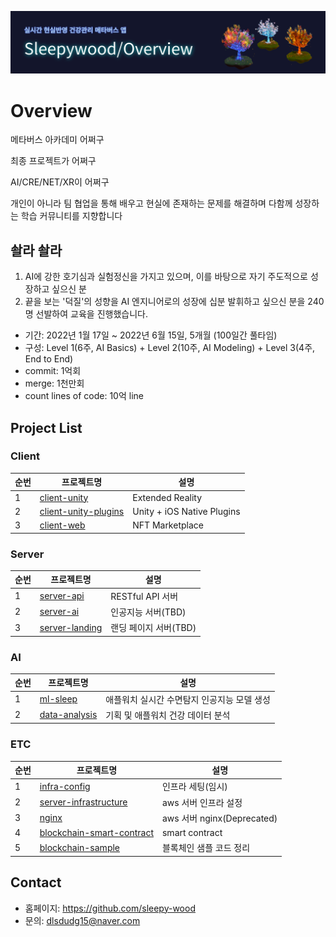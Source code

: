 ![banner](https://github.com/sleepy-wood/Overview/blob/main/Overview.png)

# Overview

메타버스 아카데미 어쩌구

최종 프로젝트가 어쩌구

AI/CRE/NET/XR이 어쩌구

개인이 아니라 팀 협업을 통해 배우고 현실에 존재하는 문제를 해결하며 다함께 성장하는 학습 커뮤니티를 지향합니다

## 솰라 솰라

1) AI에 강한 호기심과 실험정신을 가지고 있으며, 이를 바탕으로 자기 주도적으로 성장하고 싶으신 분
2) 끝을 보는 '덕질'의 성향을 AI 엔지니어로의 성장에 십분 발휘하고 싶으신 분을 240명 선발하여 교육을 진행했습니다.

- 기간: 2022년 1월 17일 ~ 2022년 6월 15일, 5개월 (100일간 풀타임)
- 구성: Level 1(6주, AI Basics) + Level 2(10주, AI Modeling) + Level 3(4주, End to End)
- commit: 1억회
- merge: 1천만회
- count lines of code: 10억 line

## Project List

### Client

| 순번 | 프로젝트명                                                                  | 설명                |
| ---- | --------------------------------------------------------------------------- | ------------------- |
| 1    | [client-unity](https://github.com/sleepy-wood/client-unity)                 | Extended Reality    |
| 2    | [client-unity-plugins](https://github.com/sleepy-wood/client-unity-plugins) | Unity + iOS Native Plugins |
| 3    | [client-web](https://github.com/sleepy-wood/client-web)                     | NFT Marketplace     |

### Server

| 순번 | 프로젝트명                                                      | 설명                  |
| ---- | --------------------------------------------------------------- | --------------------- |
| 1    | [server-api](https://github.com/sleepy-wood/server-api)         | RESTful API 서버      |
| 2    | [server-ai](https://github.com/sleepy-wood/server-ai)           | 인공지능 서버(TBD)    |
| 3    | [server-landing](https://github.com/sleepy-wood/server-landing) | 랜딩 페이지 서버(TBD) |

### AI

| 순번 | 프로젝트명                                                    | 설명                                        |
| ---- | ------------------------------------------------------------- | ------------------------------------------- |
| 1    | [ml-sleep](https://github.com/sleepy-wood/ml-sleep)           | 애플워치 실시간 수면탐지 인공지능 모델 생성 |
| 2    | [data-analysis](https://github.com/sleepy-wood/data-analysis) | 기획 및 애플워치 건강 데이터 분석                       |

### ETC

| 순번 | 프로젝트명                                                                            | 설명                       |
| ---- | ------------------------------------------------------------------------------------- | -------------------------- |
| 1    | [infra-config](https://github.com/sleepy-wood/infra-config)                           | 인프라 세팅(임시)                |
| 2    | [server-infrastructure](https://github.com/sleepy-wood/server-infrastructure)         | aws 서버 인프라 설정       |
| 3    | [nginx](https://github.com/sleepy-wood/nginx)                                         | aws 서버 nginx(Deprecated) |
| 4    | [blockchain-smart-contract](https://github.com/sleepy-wood/blockchain-smart-contract) | smart contract             |
| 5    | [blockchain-sample](https://github.com/sleepy-wood/blockchain-sample)                 | 블록체인 샘플 코드 정리    |

## Contact
* 홈페이지: https://github.com/sleepy-wood
* 문의: dlsdudg15@naver.com

